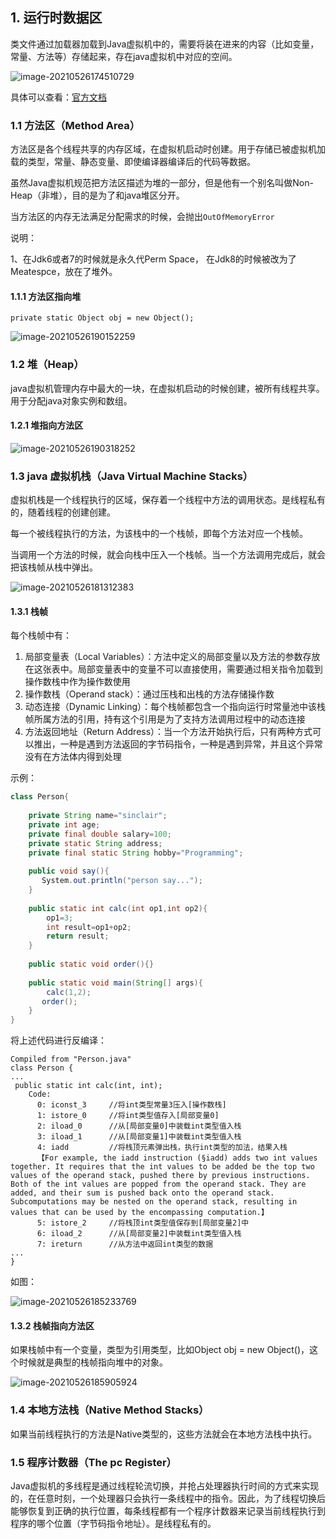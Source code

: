 ## 1. 运行时数据区

类文件通过加载器加载到Java虚拟机中的，需要将装在进来的内容（比如变量，常量、方法等）存储起来，存在java虚拟机中对应的空间。

![image-20210526174510729](E:/idea-workspaces/Knowledge-Guide/docs/java/jvm/image/image-20210526174510729.png)



具体可以查看：[官方文档](https://docs.oracle.com/javase/specs/jvms/se8/html/index.html)



### 1.1 方法区（Method Area）

方法区是各个线程共享的内存区域，在虚拟机启动时创建。用于存储已被虚拟机加载的类型，常量、静态变量、即使编译器编译后的代码等数据。

虽然Java虚拟机规范把方法区描述为堆的一部分，但是他有一个别名叫做Non-Heap（非堆），目的是为了和java堆区分开。



当方法区的内存无法满足分配需求的时候，会抛出`OutOfMemoryError`



说明：

1、在Jdk6或者7的时候就是永久代Perm Space， 在Jdk8的时候被改为了Meatespce，放在了堆外。



#### 1.1.1 方法区指向堆

```
private static Object obj = new Object();
```

![image-20210526190152259](E:/idea-workspaces/Knowledge-Guide/docs/java/jvm/image/image-20210526190152259.png)



### 1.2 堆（Heap）

java虚拟机管理内存中最大的一块，在虚拟机启动的时候创建，被所有线程共享。用于分配java对象实例和数组。



#### 1.2.1 堆指向方法区

![image-20210526190318252](E:/idea-workspaces/Knowledge-Guide/docs/java/jvm/image/image-20210526190318252.png)



### 1.3 java 虚拟机栈（Java Virtual Machine Stacks）

虚拟机栈是一个线程执行的区域，保存着一个线程中方法的调用状态。是线程私有的，随着线程的创建创建。

每一个被线程执行的方法，为该栈中的一个栈帧，即每个方法对应一个栈帧。



当调用一个方法的时候，就会向栈中压入一个栈帧。当一个方法调用完成后，就会把该栈帧从栈中弹出。



![image-20210526181312383](E:/idea-workspaces/Knowledge-Guide/docs/java/jvm/image/image-20210526181312383.png)



#### 1.3.1 栈帧

每个栈帧中有：

1. 局部变量表（Local Variables）：方法中定义的局部变量以及方法的参数存放在这张表中。局部变量表中的变量不可以直接使用，需要通过相关指令加载到操作数栈中作为操作数使用
2. 操作数栈（Operand stack）：通过压栈和出栈的方法存储操作数
3. 动态连接（Dynamic Linking）：每个栈帧都包含一个指向运行时常量池中该栈帧所属方法的引用，持有这个引用是为了支持方法调用过程中的动态连接
4. 方法返回地址（Return Address）：当一个方法开始执行后，只有两种方式可以推出，一种是遇到方法返回的字节码指令，一种是遇到异常，并且这个异常没有在方法体内得到处理



示例：

```java
class Person{
    
    private String name="sinclair";   
    private int age;
	private final double salary=100;
    private static String address;
   	private final static String hobby="Programming";
    
    public void say(){
       System.out.println("person say...");
    }
    
   	public static int calc(int op1,int op2){
        op1=3;
       	int result=op1+op2;
        return result;
 	}
    
   	public static void order(){}
    
	public static void main(String[] args){
        calc(1,2);
       order();
    }
}
```



将上述代码进行反编译：

```
Compiled from "Person.java"
class Person {
...          
 public static int calc(int, int);
 	Code:
      0: iconst_3     //将int类型常量3压入[操作数栈]
      1: istore_0     //将int类型值存入[局部变量0]
      2: iload_0      //从[局部变量0]中装载int类型值入栈
      3: iload_1      //从[局部变量1]中装载int类型值入栈
      4: iadd         //将栈顶元素弹出栈，执行int类型的加法，结果入栈
      【For example, the iadd instruction (§iadd) adds two int values together. It requires that the int values to be added be the top two values of the operand stack, pushed there by previous instructions. Both of the int values are popped from the operand stack. They are added, and their sum is pushed back onto the operand stack. Subcomputations may be nested on the operand stack, resulting in values that can be used by the encompassing computation.】
      5: istore_2     //将栈顶int类型值保存到[局部变量2]中
      6: iload_2      //从[局部变量2]中装载int类型值入栈
      7: ireturn      //从方法中返回int类型的数据
... 
}
```



如图：



![image-20210526185233769](E:/idea-workspaces/Knowledge-Guide/docs/java/jvm/image/image-20210526185233769.png)



#### 1.3.2 栈帧指向方法区

如果栈帧中有一个变量，类型为引用类型，比如Object obj = new Object()，这个时候就是典型的栈帧指向堆中的对象。

![image-20210526185905924](E:/idea-workspaces/Knowledge-Guide/docs/java/jvm/image/image-20210526185905924.png)



### 1.4 本地方法栈（Native Method Stacks）

如果当前线程执行的方法是Native类型的，这些方法就会在本地方法栈中执行。



### 1.5 程序计数器（The pc Register）

Java虚拟机的多线程是通过线程轮流切换，并抢占处理器执行时间的方式来实现的，在任意时刻，一个处理器只会执行一条线程中的指令。因此，为了线程切换后能够恢复到正确的执行位置，每条线程都有一个程序计数器来记录当前线程执行到程序的哪个位置（字节码指令地址）。是线程私有的。

